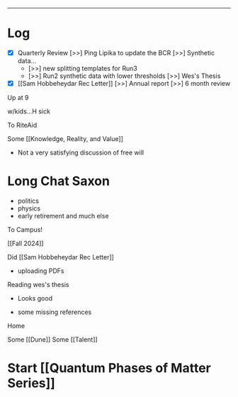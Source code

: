 

---

# Log


- [x] Quarterly Review
 [>>] Ping Lipika to update the BCR
 [>>] Synthetic data... 
	- [>>] new splitting templates for Run3 
	- [>>] Run2 synthetic data with lower thresholds
 [>>] Wes's Thesis
- [x] [[Sam Hobbeheydar Rec Letter]]
 [>>] Annual report
 [>>] 6 month review

Up at 9 

w/kids...H sick

To RiteAid

Some [[Knowledge, Reality, and Value]]
- Not a very satisfying discussion of free will

# Long Chat Saxon
- politics
- physics
- early retirement and much else

To Campus!

[[Fall 2024]]

Did [[Sam Hobbeheydar Rec Letter]]
- uploading PDFs

Reading wes's thesis
* Looks good
- some missing references 

Home 

Some [[Dune]]
Some [[Talent]]


# Start [[Quantum Phases of Matter Series]]
